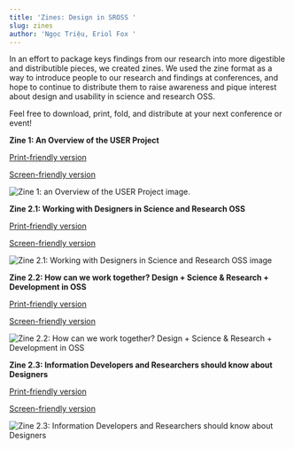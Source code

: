```yaml
---
title: 'Zines: Design in SROSS '
slug: zines
author: 'Ngọc Triệu, Eriol Fox '
---
```

In an effort to package keys findings from our research into more digestible and distributible pieces, we created zines. We used the zine format as a way to introduce people to our research and findings at conferences, and hope to continue to distribute them to raise awareness and pique interest about design and usability in science and research OSS. 

Feel free to download, print, fold, and distribute at your next conference or event!

**Zine 1: An Overview of the USER Project**

[Print-friendly version](/images/sloan_zines-1-screen-reading-friendly—9th-may.png)

[Screen-friendly version](/images/sloan_zines-1-screen-reading-friendly—9th-may.png)

![Zine 1: an Overview of the USER Project image. ](/images/sloan_zines-1-screen-reading-friendly—9th-may.png)

**Zine 2.1: Working with Designers in Science and Research OSS**

[Print-friendly version](
/images/Sloan-Zines-2-1-Print-friendly-June-1st.jpg)

[Screen-friendly version](
/images/Sloan-Zines-2-1-Screen-reading-friendly-June-1st.jpg)

![Zine 2.1: Working with Designers in Science and Research OSS image](
/images/Sloan-Zines-2-1-Screen-reading-friendly-June-1st.jpg)

**Zine 2.2: How can we work together? Design + Science & Research + Development in OSS**

[Print-friendly version](/images/Sloan-Zines-2-2-Print-friendly-June-21st.jpg)

[Screen-friendly version](/images/Sloan-Zines-2-2-Screen-reading-friendly-June-21st.jpg)

![Zine 2.2: How can we work together? Design + Science & Research + Development in OSS](/images/Sloan-Zines-2-2-Screen-reading-friendly-June-21st.jpg)

**Zine 2.3: Information Developers and Researchers should know about Designers**

[Print-friendly version](/images/Sloan-Zines-2-3-Print-friendly-June-21st.jpg)

[Screen-friendly version](/images/Sloan-Zines-2-3-Screen-reading-friendly-June-21st.jpg)

![Zine 2.3: Information Developers and Researchers should know about Designers](/images/Sloan-Zines-2-3-Screen-reading-friendly-June-21st.jpg)
